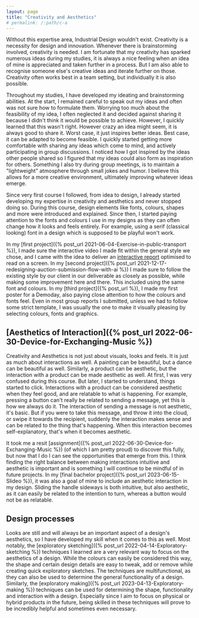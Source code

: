 ```yaml
---
layout: page
title: "Creativity and Aesthetics"
# permalink: /:path/c-a
---
```


Without this expertise area, Industrial Design wouldn't exist. Creativity is a necessity for design and innovation. Whenever there is brainstorming involved, creativity is needed. I am fortunate that my creativity has sparked numerous ideas during my studies, it is always a nice feeling when an idea of mine is appreciated and taken further in a process. But I am also able to recognise someone else's creative ideas and iterate further on those. Creativity often works best in a team setting, but individually it is also possible. 

Throughout my studies, I have developed my ideating and brainstorming abilities. At the start, I remained careful to speak out my ideas and often was not sure how to formulate them. Worrying too much about the feasibility of my idea, I often neglected it and decided against sharing it because I didn't think it would be possible to achieve. However, I quickly learned that this wasn't right. However crazy an idea might seem, it is always good to share it. Worst case, it just inspires better ideas. Best case, it can be adapted to become feasible. I quickly started getting more comfortable with sharing any ideas which come to mind, and actively participating in group discussions. I noticed how I got inspired by the ideas other people shared so I figured that my ideas could also form as inspiration for others. Something I also try during group meetings, is to maintain a "lightweight" atmosphere through small jokes and humor. I believe this allows for a more creative environment, ultimately improving whatever ideas emerge. 

Since very first course I followed, from idea to design, I already started developing my expertise in creativity and aesthetics and never stopped doing so. During this course, design elements like fonts, colours, shapes and more were introduced and explained. Since then, I started paying attention to the fonts and colours I use in my designs as they can often change how it looks and feels entirely. For example, using a serif (classical looking) font in a design which is supposed to be playful won't work. 

In my [first project]({% post_url 2021-06-04-Exercise-in-public-transport %}), I made sure the interactive video I made fit within the general style we chose, and I came with the idea to deliver an [interactive report](https://www.figma.com/proto/Vm34aIq2JsAkNpeFfT0ZqR/Final-Report?page-id=0%3A1&type=design&node-id=471-3524&viewport=464%2C79%2C0.02&scaling=contain&starting-point-node-id=471%3A3524&show-proto-sidebar=1&mode=design) optimised to read on a screen. In my [second project]({% post_url 2021-12-17-redesigning-auction-submission-flow-with-ai %}) I made sure to follow the existing style by our client in our deliverable as closely as possible, while making some improvement here and there. This included using the same font and colours. In my [third project]({% post_url  %}), I made my first poster for a Demoday, also paying close attention to how the colours and fonts feel. Even in most group reports I submitted, unless we had to follow some strict template, I was usually the one to make it visually pleasing by selecting colours, fonts and graphics. 

## [Aesthetics of Interaction]({% post_url 2022-06-30-Device-for-Exchanging-Music %})
Creativity and Aesthetics is not just about visuals, looks and feels. It is just as much about interactions as well. A painting can be beautiful, but a dance can be beautiful as well. Similarly, a product can be aesthetic, but the interaction with a product can be made aesthetic as well. At first, I was very confused during this course. But later, I started to understand, things started to click. Interactions with a product can be considered aesthetic when they feel good, and are relatable to what is happening. For example, pressing a button can't really be related to sending a message, yet this is how we always do it. The interaction of sending a message is not aesthetic, it's basic. But if you were to take this message, and throw it into the cloud, or swipe it towards the recipient, suddenly the interaction makes sense and can be related to the thing that's happening. When this interaction becomes self-explanatory, that's when it becomes aesthetic. 

It took me a resit [assignment]({% post_url 2022-06-30-Device-for-Exchanging-Music %}) (of which I am pretty proud) to discover this fully, but now that I do I can see the opportunities that emerge from this. I think finding the right balance between making interactions intuitive and aesthetic is important and is something I will continue to be mindful of in future projects. In my [final bachelor project]({% post_url 2023-06-15-Slideo %}), it was also a goal of mine to include an aesthetic interaction in my design. Sliding the handle sideways is both intuitive, but also aesthetic, as it can easily be related to the intention to turn, whereas a button would not be as relatable.

## Design processes
Looks are still and will always be an important aspect of a design's aesthetics, so I have developed my skill when it comes to this as well. Most notably, the [exploratory sketching]({% post_url 2022-04-14-Exploratory-sketching %}) techniques I learned are a very relevant way to focus on the aesthetics of a design. While the colours can easily be considered this way, the shape and certain design details are easy to tweak, add or remove while creating quick exploratory sketches. The techniques are multifunctional, as they can also be used to determine the general functionality of a design. Similarly, the [exploratory making]({% post_url 2023-04-13-Exploratory-making %}) techniques can be used for determining the shape, functionality and interaction with a design. Especially since I aim to focus on physical or hybrid products in the future, being skilled in these techniques will prove to be incredibly helpful and sometimes even necessary. 